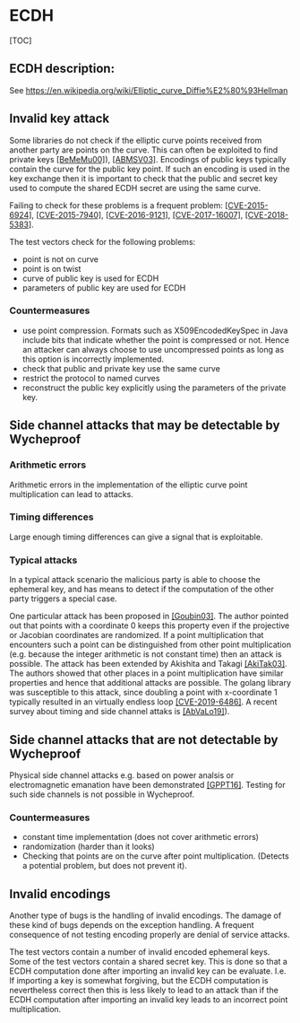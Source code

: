 # ECDH

[TOC]

## ECDH description:

See https://en.wikipedia.org/wiki/Elliptic_curve_Diffie%E2%80%93Hellman

## Invalid key attack

Some libraries do not check if the elliptic curve points received from another
party are points on the curve. This can often be exploited to find private keys
[[BeMeMu00]](bib.md#bememu00)), [[ABMSV03]](bib.md#abmsv03). Encodings of public
keys typically contain the curve for the public key point. If such an encoding
is used in the key exchange then it is important to check that the public and
secret key used to compute the shared ECDH secret are using the same curve.

Failing to check for these problems is a frequent problem:
[[CVE-2015-6924]](bib.md#cve-2015-6924),
[[CVE-2015-7940]](bib.md#cve-2015-7940),
[[CVE-2016-9121]](bib.md#cve-2016-9121),
[[CVE-2017-16007]](bib.md#cve-2017-16007),
[[CVE-2018-5383]](bib.md#cve-2018-5383).

The test vectors check for the following problems:

*   point is not on curve
*   point is on twist
*   curve of public key is used for ECDH
*   parameters of public key are used for ECDH

### Countermeasures

*   use point compression. Formats such as X509EncodedKeySpec in Java include
    bits that indicate whether the point is compressed or not. Hence an attacker
    can always choose to use uncompressed points as long as this option is
    incorrectly implemented.
*   check that public and private key use the same curve
*   restrict the protocol to named curves
*   reconstruct the public key explicitly using the parameters of the private
    key.

## Side channel attacks that may be detectable by Wycheproof

### Arithmetic errors

Arithmetic errors in the implementation of the elliptic curve point
multiplication can lead to attacks.

### Timing differences

Large enough timing differences can give a signal that is exploitable.

### Typical attacks

In a typical attack scenario the malicious party is able to choose the ephemeral
key, and has means to detect if the computation of the other party triggers a
special case.

One particular attack has been proposed in [[Goubin03]](bib.md#goubin03). The
author pointed out that points with a coordinate 0 keeps this property even if
the projective or Jacobian coordinates are randomized. If a point multiplication
that encounters such a point can be distinguished from other point
multiplication (e.g. because the integer arithmetic is not constant time) then
an attack is possible. The attack has been extended by Akishita and Takagi
[[AkiTak03]](bib.md#akitak03). The authors showed that other places in a point
multiplication have similar properties and hence that additional attacks are
possible. The golang library was susceptible to this attack, since doubling a
point with x-coordinate 1 typically resulted in an virtually endless loop
[[CVE-2019-6486]](bib.md#cve-2019-6486). A recent survey about timing and side
channel attaks is [[AbVaLo19]](bib.md#abvalo19)).

## Side channel attacks that are not detectable by Wycheproof

Physical side channel attacks e.g. based on power analsis or electromagnetic
emanation have been demonstrated [[GPPT16]](bib.md#gppt16). Testing for such
side channels is not possible in Wycheproof.

### Countermeasures

*   constant time implementation (does not cover arithmetic errors)
*   randomization (harder than it looks)
*   Checking that points are on the curve after point multiplication. (Detects a
    potential problem, but does not prevent it).

## Invalid encodings

Another type of bugs is the handling of invalid encodings. The damage of these
kind of bugs depends on the exception handling. A frequent consequence of not
testing encoding properly are denial of service attacks.

The test vectors contain a number of invalid encoded ephemeral keys. Some of the
test vectors contain a shared secret key. This is done so that a ECDH
computation done after importing an invalid key can be evaluate. I.e. If
importing a key is somewhat forgiving, but the ECDH computation is nevertheless
correct then this is less likely to lead to an attack than if the ECDH
computation after importing an invalid key leads to an incorrect point
multiplication.
